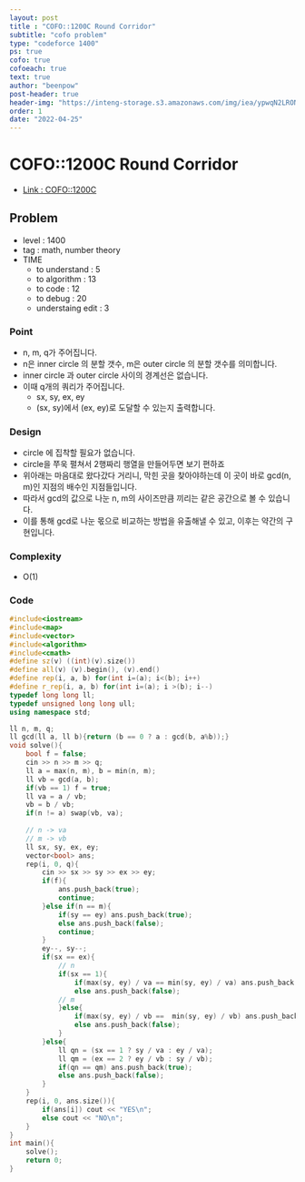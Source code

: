 ```yaml
---
layout: post
title : "COFO::1200C Round Corridor"
subtitle: "cofo problem"
type: "codeforce 1400"
ps: true
cofo: true
cofoeach: true
text: true
author: "beenpow"
post-header: true
header-img: "https://inteng-storage.s3.amazonaws.com/img/iea/ypwqN2LRON/sizes/googles-deepmind-released-ai-predictions-to-curb-covid-19-outbreak_md.jpg"
order: 1
date: "2022-04-25"
---
```

# COFO::1200C Round Corridor
- [Link : COFO::1200C](https://codeforces.com/problemset/problem/1200/C)


## Problem 

- level : 1400
- tag : math, number theory
- TIME
  - to understand    : 5
  - to algorithm     : 13
  - to code          : 12
  - to debug         : 20
  - understaing edit : 3

### Point
- n, m, q가 주어집니다.
- n은 inner circle 의 분할 갯수, m은 outer circle 의 분할 갯수를 의미합니다.
- inner circle 과 outer circle 사이의 경계선은 없습니다.
- 이때 q개의 쿼리가 주어집니다.
  - sx, sy, ex, ey
  - (sx, sy)에서 (ex, ey)로 도달할 수 있는지 출력합니다.

### Design
- circle 에 집착할 필요가 없습니다.
- circle을 쭈욱 펼쳐서 2행짜리 행열을 만들어두면 보기 편하죠
- 위아래는 마음대로 왔다갔다 거리니, 막힌 곳을 찾아야하는데 이 곳이 바로 gcd(n, m)인 지점의 배수인 지점들입니다.
- 따라서 gcd의 값으로 나눈 n, m의 사이즈만큼 끼리는 같은 공간으로 볼 수 있습니다.
- 이를 통해 gcd로 나눈 몫으로 비교하는 방법을 유출해낼 수 있고, 이후는 약간의 구현입니다.

### Complexity
- O(1)

### Code

```cpp
#include<iostream>
#include<map>
#include<vector>
#include<algorithm>
#include<cmath>
#define sz(v) ((int)(v).size())
#define all(v) (v).begin(), (v).end()
#define rep(i, a, b) for(int i=(a); i<(b); i++)
#define r_rep(i, a, b) for(int i=(a); i >(b); i--)
typedef long long ll;
typedef unsigned long long ull;
using namespace std;

ll n, m, q;
ll gcd(ll a, ll b){return (b == 0 ? a : gcd(b, a%b));}
void solve(){
    bool f = false;
    cin >> n >> m >> q;
    ll a = max(n, m), b = min(n, m);
    ll vb = gcd(a, b);
    if(vb == 1) f = true;
    ll va = a / vb;
    vb = b / vb;
    if(n != a) swap(vb, va);
    
    // n -> va
    // m -> vb
    ll sx, sy, ex, ey;
    vector<bool> ans;
    rep(i, 0, q){
        cin >> sx >> sy >> ex >> ey;
        if(f){
            ans.push_back(true);
            continue;
        }else if(n == m){
            if(sy == ey) ans.push_back(true);
            else ans.push_back(false);
            continue;
        }
        ey--, sy--;
        if(sx == ex){
            // n
            if(sx == 1){
                if(max(sy, ey) / va == min(sy, ey) / va) ans.push_back(true);
                else ans.push_back(false);
            // m
            }else{
                if(max(sy, ey) / vb ==  min(sy, ey) / vb) ans.push_back(true);
                else ans.push_back(false);
            }
        }else{
            ll qn = (sx == 1 ? sy / va : ey / va);
            ll qm = (ex == 2 ? ey / vb : sy / vb);
            if(qn == qm) ans.push_back(true);
            else ans.push_back(false);
        }
    }
    rep(i, 0, ans.size()){
        if(ans[i]) cout << "YES\n";
        else cout << "NO\n";
    }
}
int main(){
    solve();
    return 0;
}
```
